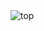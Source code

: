 
<body>
    <img src="https://cdn.dribbble.com/users/378335/screenshots/15679921/media/32cd1bcff8a9da1c713d83447f7fb16f.jpg" alt="top">
</body>



